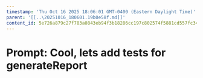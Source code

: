 ```yaml
---
timestamp: 'Thu Oct 16 2025 18:06:01 GMT-0400 (Eastern Daylight Time)'
parent: '[[..\20251016_180601.19b0e58f.md]]'
content_id: 5e726a879c27f783a0843eb94f3b18286cc197c802574f5881cd557fc343bd38
---
```


# Prompt: Cool, lets add tests for generateReport
